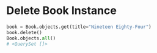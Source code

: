 # Delete Book Instance

```python
book = Book.objects.get(title="Nineteen Eighty-Four")
book.delete()
Book.objects.all()
# <QuerySet []>
```